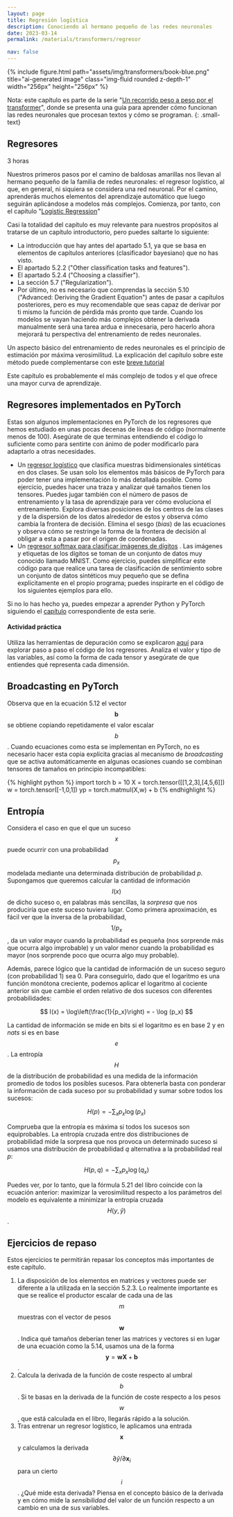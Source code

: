 ```yaml
---
layout: page
title: Regresión logística
description: Conociendo al hermano pequeño de las redes neuronales
date: 2023-03-14
permalink: /materials/transformers/regresor

nav: false
---
```


<!--
   The theme distillpub sometimes uses katex for math rendering. In that case, equations look ugly in dark mode as
   they use a dark color. Styles on custom.scss won't work because the equation is rendered inside a web component
   that sets an inner color. To have the color of the equation match the theme, we need to use the following hack. 
   In file assets/js/distillpub/template.v2.js, replace the substring setting properties for span.kate to
   color: var(--global-text-color). The color is also set in transforms.v2.js but it seems that it's not 
   necessary to change it there.
-->

{% include figure.html path="assets/img/transformers/book-blue.png" title="ai-generated image" class="img-fluid rounded z-depth-1" width="256px" height="256px" %}

Nota: este capítulo es parte de la serie "[Un recorrido peso a peso por el transformer][guia-transformer]", donde se presenta una guía para aprender cómo funcionan las redes neuronales que procesan textos y cómo se programan.
{: .small-text}

[guia-transformer]: ../transformers

## Regresores

<i class="fas fa-clock"></i> 3 horas

Nuestros primeros pasos por el camino de baldosas amarillas nos llevan al hermano pequeño de la familia de redes neuronales: el regresor logístico, al que, en general, ni siquiera se considera una red neuronal. Por el camino, aprenderás muchos elementos del aprendizaje automático que luego seguirán aplicándose a modelos más complejos. Comienza, por tanto, con el capítulo "[Logistic Regression][logistic]" [<i class="fas fa-file"></i>][logistic]

[logistic]: https://web.archive.org/web/20221218211150/https://web.stanford.edu/~jurafsky/slp3/5.pdf

Casi la totalidad del capítulo es muy relevante para nuestros propósitos al tratarse de un capítulo introductorio, pero puedes saltarte lo siguiente:

- La introducción que hay antes del apartado 5.1, ya que se basa en elementos de capítulos anteriores (clasificador bayesiano) que no has visto.
- El apartado 5.2.2 ("Other classification tasks and features").
- El apartado 5.2.4 ("Choosing a classifier").
- La sección 5.7 ("Regularization").
- Por último, no es necesario que comprendas la sección 5.10 ("Advanced: Deriving the Gradient Equation") antes de pasar a capítulos posteriores, pero es muy recomendable que seas capaz de derivar por ti mismo la función de pérdida más pronto que tarde. Cuando los modelos se vayan haciendo más complejos obtener la derivada manualmente será una tarea ardua e innecesaria, pero hacerlo ahora mejorará tu perspectiva del entrenamiento de redes neuronales.

Un aspecto básico del entrenamiento de redes neuronales es el principio de estimación por máxima verosimilitud. La explicación del capítulo sobre este método puede complementarse con este [breve tutorial][tutorialmle] [<i class="fas fa-file"></i>][tutorialmle]

[tutorialmle]: https://goodboychan.github.io/python/coursera/tensorflow_probability/icl/2021/08/19/01-Maximum-likelihood-estimation.html

Este capítulo es probablemente el más complejo de todos y el que ofrece una mayor curva de aprendizaje.


## Regresores implementados en PyTorch

Estas son algunos implementaciones en PyTorch de los regresores que hemos estudiado en unas pocas decenas de líneas de código (normalmente menos de 100). Asegúrate de que terminas entendiendo el código lo suficiente como para sentirte con ánimo de poder modificarlo para adaptarlo a otras necesidades.

- Un [regresor logístico][pylog] [<i class="fas fa-file"></i>][pylog] que clasifica muestras bidimensionales sintéticas en dos clases. Se usan solo los elementos más básicos de PyTorch para poder tener una implementación lo más detallada posible. Como ejercicio, puedes hacer una traza y analizar qué tamaños tienen los tensores. Puedes jugar también con el número de pasos de entrenamiento  y la tasa de aprendizaje para ver cómo evoluciona el entrenamiento. Explora diversas posiciones de los centros de las clases y de la dispersión de los datos alrededor de estos y observa cómo cambia la frontera de decisión. Elimina el sesgo (*bias*) de las ecuaciones y observa cómo se restringe la forma de la frontera de decisión al obligar a esta a pasar por el origen de coordenadas.
- Un [regresor softmax para clasificar imágenes de dígitos][pysoft] [<i class="fas fa-file"></i>][pysoft]. Las imágenes y etiquetas de los dígitos se toman de un conjunto de datos muy conocido llamado MNIST. Como ejercicio, puedes simplificar este código para que realice una tarea de clasificación de sentimiento sobre un conjunto de datos sintéticos muy pequeño que se defina explícitamente en el propio programa; puedes inspirarte en el código de los siguientes ejemplos para ello.

Si no lo has hecho ya, puedes empezar a aprender Python y PyTorch siguiendo el [capítulo][cappy] correspondiente de esta serie.

[cappy]: ../python
[pylog]: https://github.com/jaspock/me/blob/master/assets/code/transformers/logistic-regressor.py
[pysoft]: https://github.com/jaspock/me/blob/master/assets/code/guia-transformers/softmax-regressor.py

#### Actividad práctica 

Utiliza las herramientas de depuración como se explicaron [aquí][debug] para explorar paso a paso el código de los regresores. Analiza el valor y tipo de las variables, así como la forma de cada tensor y asegúrate de que entiendes qué representa cada dimensión.

[debug]: pytorch.html#depuración

## Broadcasting en PyTorch

Observa que en la ecuación 5.12 el vector $$\mathbf{b}$$ se obtiene copiando repetidamente el valor escalar $$b$$. Cuando ecuaciones como esta se implementan en PyTorch, no es necesario hacer esta copia explícita gracias al mecanismo de *broadcasting* que se activa automáticamente en algunas ocasiones cuando se combinan tensores de tamaños en principio incompatibles:

{% highlight python %}
import torch 
b = 10
X = torch.tensor([[1,2,3],[4,5,6]])
w = torch.tensor([-1,0,1])
yp = torch.matmul(X,w) + b
{% endhighlight %}


## Entropía

Considera el caso en que el que un suceso $$x$$ puede ocurrir con una probabilidad $$p_x$$ modelada mediante una determinada distribución de probabilidad $p$. Supongamos que queremos calcular la cantidad de información $$I(x)$$ de dicho suceso o, en palabras más sencillas, la *sorpresa* que nos produciría que este suceso tuviera lugar. Como primera aproximación, es fácil ver que la inversa de la probabilidad, $$1/p_x$$, da un valor mayor cuando la probabilidad es pequeña (nos sorprende más que ocurra algo improbable) y un valor menor cuando la probabilidad es mayor (nos sorprende poco que ocurra algo muy probable).

Además, parece lógico que la cantidad de información de un suceso seguro (con probabilidad 1) sea 0. Para conseguirlo, dado que el logaritmo es una función monótona creciente, podemos aplicar el logaritmo al cociente anterior sin que cambie el orden relativo de dos sucesos con diferentes probabilidades:

$$
I(x) = \log\left(\frac{1}{p_x}\right) = - \log (p_x)
$$

La cantidad de información se mide en bits si el logaritmo es en base 2 y en *nats* si es en base $$e$$. La entropía $$H$$ de la distribución de probabilidad es una medida de la información promedio de todos los posibles sucesos. Para obtenerla basta con ponderar la información de cada suceso por su probabilidad y sumar sobre todos los sucesos:

$$
H(p) = - \sum_{x} p_x \log(p_x)
$$

Comprueba que la entropía es máxima si todos los sucesos son equiprobables. La entropía cruzada entre dos distribuciones de probabilidad mide la sorpresa que nos provoca un determinado suceso si usamos una distribución de probabilidad $q$ alternativa a la probabilidad real $p$:

$$
H(p,q) = - \sum_{x} p_x \log(q_x)
$$

Puedes ver, por lo tanto, que la fórmula 5.21 del libro coincide con la ecuación anterior: maximizar la verosimilitud respecto a los parámetros del modelo es equivalente a minimizar la entropía cruzada $$H(y,\hat{y})$$.


## Ejercicios de repaso

Estos ejercicios te permitirán repasar los conceptos más importantes de este capítulo.

1. La disposición de los elementos en matrices y vectores puede ser diferente a la utilizada en la sección 5.2.3. Lo realmente importante es que se realice el productor escalar de cada una de las $$m$$ muestras con el vector de pesos $$\mathbf{w}$$. Indica qué tamaños deberían tener las matrices y vectores si en lugar de una ecuación como la 5.14, usamos una de la forma $$\mathbf{y} = \mathbf{w} \mathbf{X} + \mathbf{b}$$.
2. Calcula la derivada de la función de coste respecto al umbral $$b$$. Si te basas en la derivada de la función de coste respecto a los pesos $$w$$, que está calculada en el libro, llegarás rápido a la solución.
3. Tras entrenar un regresor logístico, le aplicamos una entrada $$\mathbf{x}$$ y calculamos la derivada $$\partial \hat{y} / \partial \mathbf{x}_i$$ para un cierto $$i$$. ¿Qué mide esta derivada? Piensa en el concepto básico de la derivada y en cómo mide la *sensibilidad* del valor de un función respecto a un cambio en una de sus variables.
